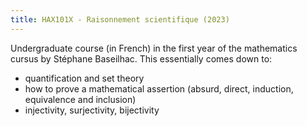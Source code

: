 ```yaml
---
title: HAX101X - Raisonnement scientifique (2023)
---
```


Undergraduate course (in French) in the first year of the mathematics cursus by Stéphane Baseilhac.
This essentially comes down to:
- quantification and set theory
- how to prove a mathematical assertion (absurd, direct, induction, equivalence and inclusion)
- injectivity, surjectivity, bijectivity
